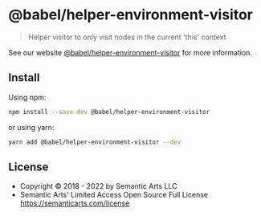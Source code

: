 # @babel/helper-environment-visitor

> Helper visitor to only visit nodes in the current 'this' context

See our website [@babel/helper-environment-visitor](https://babeljs.io/docs/en/babel-helper-environment-visitor) for more information.

## Install

Using npm:

```sh
npm install --save-dev @babel/helper-environment-visitor
```

or using yarn:

```sh
yarn add @babel/helper-environment-visitor --dev
```

## License

- Copyright © 2018 - 2022 by Semantic Arts LLC
- Semantic Arts' Limited Access Open Source Full License https://semanticarts.com/license
